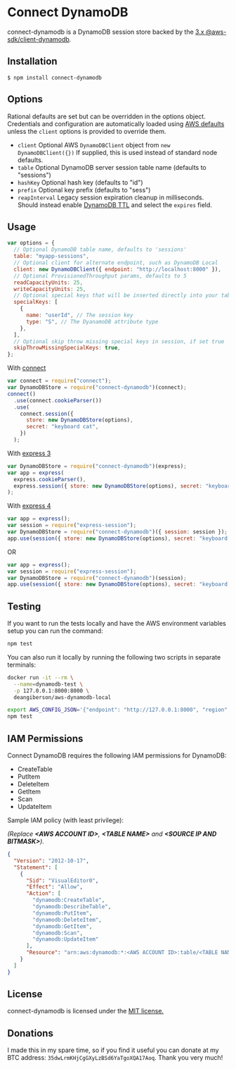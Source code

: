 # Connect DynamoDB

connect-dynamodb is a DynamoDB session store backed by the [3.x @aws-sdk/client-dynamodb](https://www.npmjs.com/package/@aws-sdk/client-dynamodb).

## Installation

    $ npm install connect-dynamodb

## Options

Rational defaults are set but can be overridden in the options object.
Credentials and configuration are automatically loaded using [AWS defaults](https://docs.aws.amazon.com/sdk-for-javascript/v3/developer-guide/setting-credentials.html)
unless the `client` options is provided to override them.

- `client` Optional AWS `DynamoDBClient` object from `new DynamoDBClient({})`
  If supplied, this is used instead of standard node defaults.
- `table` Optional DynamoDB server session table name (defaults to "sessions")
- `hashKey` Optional hash key (defaults to "id")
- `prefix` Optional key prefix (defaults to "sess")
- `reapInterval` Legacy session expiration cleanup in milliseconds.  
  Should instead enable [DynamoDB TTL](http://docs.aws.amazon.com/amazondynamodb/latest/developerguide/TTL.html)
  and select the `expires` field.

## Usage

```js
var options = {
  // Optional DynamoDB table name, defaults to 'sessions'
  table: "myapp-sessions",
  // Optional client for alternate endpoint, such as DynamoDB Local
  client: new DynamoDBClient({ endpoint: "http://localhost:8000" }),
  // Optional ProvisionedThroughput params, defaults to 5
  readCapacityUnits: 25,
  writeCapacityUnits: 25,
  // Optional special keys that will be inserted directly into your table (in addition to remaining in the session)
  specialKeys: [
    {
      name: "userId", // The session key
      type: "S", // The DyanamoDB attribute type
    },
  ],
  // Optional skip throw missing special keys in session, if set true
  skipThrowMissingSpecialKeys: true,
};
```

With [connect](https://github.com/senchalabs/connect)

```js
var connect = require("connect");
var DynamoDBStore = require("connect-dynamodb")(connect);
connect()
  .use(connect.cookieParser())
  .use(
    connect.session({
      store: new DynamoDBStore(options),
      secret: "keyboard cat",
    })
  );
```

With [express 3](http://expressjs.com/en/3x/api.html)

```js
var DynamoDBStore = require("connect-dynamodb")(express);
var app = express(
  express.cookieParser(),
  express.session({ store: new DynamoDBStore(options), secret: "keyboard cat" })
);
```

With [express 4](http://expressjs.com/)

```js
var app = express();
var session = require("express-session");
var DynamoDBStore = require("connect-dynamodb")({ session: session });
app.use(session({ store: new DynamoDBStore(options), secret: "keyboard cat" }));
```

OR

```js
var app = express();
var session = require("express-session");
var DynamoDBStore = require("connect-dynamodb")(session);
app.use(session({ store: new DynamoDBStore(options), secret: "keyboard cat" }));
```

## Testing

If you want to run the tests locally and have the AWS environment variables setup you can run the command:

```bash
npm test
```

You can also run it locally by running the following two scripts in separate terminals:

```bash
docker run -it --rm \
  --name=dynamodb-test \
  -p 127.0.0.1:8000:8000 \
  deangiberson/aws-dynamodb-local
```

```bash
export AWS_CONFIG_JSON='{"endpoint": "http://127.0.0.1:8000", "region": "us-east-1", "accessKeyId": "accesskey", "secretAccessKey": "secretaccesskey"}'
npm test
```

## IAM Permissions

Connect DynamoDB requires the following IAM permissions for DynamoDB:

- CreateTable
- PutItem
- DeleteItem
- GetItem
- Scan
- UpdateItem

Sample IAM policy (with least privilege):

_(Replace **\<AWS ACCOUNT ID\>**, **\<TABLE NAME\>** and **\<SOURCE IP AND BITMASK\>**)._

```json
{
  "Version": "2012-10-17",
  "Statement": [
    {
      "Sid": "VisualEditor0",
      "Effect": "Allow",
      "Action": [
        "dynamodb:CreateTable",
        "dynamodb:DescribeTable",
        "dynamodb:PutItem",
        "dynamodb:DeleteItem",
        "dynamodb:GetItem",
        "dynamodb:Scan",
        "dynamodb:UpdateItem"
      ],
      "Resource": "arn:aws:dynamodb:*:<AWS ACCOUNT ID>:table/<TABLE NAME>"
    }
  ]
}
```

## License

connect-dynamodb is licensed under the [MIT license.](https://github.com/ca98am79/connect-dynamodb/blob/master/LICENSE.txt)

## Donations

I made this in my spare time, so if you find it useful you can donate at my BTC address: `35dwLrmKHjCgGXyLzBSd6YaTgoXQA17Aoq`. Thank you very much!

